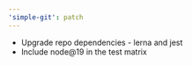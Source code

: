 ```yaml
---
'simple-git': patch
---
```


- Upgrade repo dependencies - lerna and jest
- Include node@19 in the test matrix

